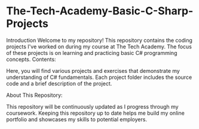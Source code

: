 # The-Tech-Academy-Basic-C-Sharp-Projects
Introduction Welcome to my repository! This repository contains the coding projects I've worked on during my course at The Tech Academy. The focus of these projects is on learning and practicing basic C# programming concepts.
Contents:


Here, you will find various projects and exercises that demonstrate my understanding of C# fundamentals. Each project folder includes the source code and a brief description of the project.

About This Repository:


This repository will be continuously updated as I progress through my coursework. Keeping this repository up to date helps me build my online portfolio and showcases my skills to potential employers.
